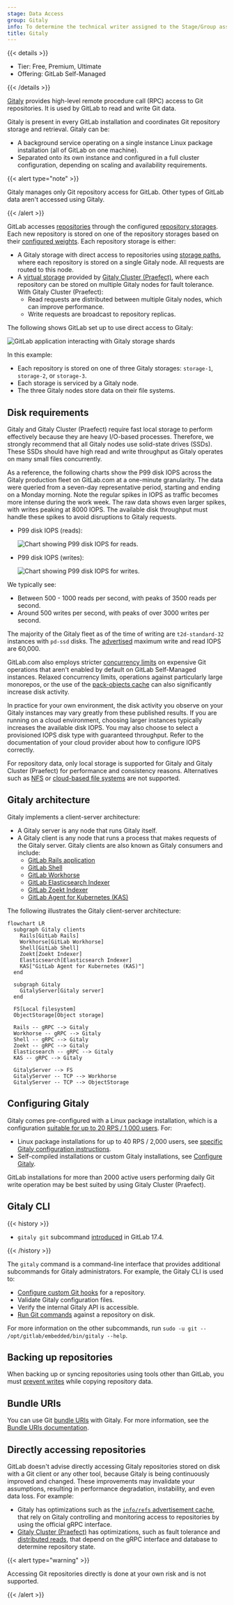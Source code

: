 ```yaml
---
stage: Data Access
group: Gitaly
info: To determine the technical writer assigned to the Stage/Group associated with this page, see https://handbook.gitlab.com/handbook/product/ux/technical-writing/#assignments
title: Gitaly
---
```


{{< details >}}

- Tier: Free, Premium, Ultimate
- Offering: GitLab Self-Managed

{{< /details >}}

[Gitaly](https://gitlab.com/gitlab-org/gitaly) provides high-level remote procedure call (RPC) access to Git repositories.
It is used by GitLab to read and write Git data.

Gitaly is present in every GitLab installation and coordinates Git repository
storage and retrieval. Gitaly can be:

- A background service operating on a single instance Linux package installation (all of
  GitLab on one machine).
- Separated onto its own instance and configured in a full cluster configuration,
  depending on scaling and availability requirements.

{{< alert type="note" >}}

Gitaly manages only Git repository access for GitLab. Other types of GitLab data aren't accessed
using Gitaly.

{{< /alert >}}

GitLab accesses [repositories](../../user/project/repository/_index.md) through the configured
[repository storages](../repository_storage_paths.md). Each new repository is stored on one of the
repository storages based on their
[configured weights](../repository_storage_paths.md#configure-where-new-repositories-are-stored). Each
repository storage is either:

- A Gitaly storage with direct access to repositories using [storage paths](../repository_storage_paths.md),
  where each repository is stored on a single Gitaly node. All requests are routed to this node.
- A [virtual storage](praefect/_index.md#virtual-storage) provided by [Gitaly Cluster (Praefect)](praefect/_index.md),
  where each repository can be stored on multiple Gitaly nodes for fault tolerance. With Gitaly Cluster (Praefect):
  - Read requests are distributed between multiple Gitaly nodes, which can improve performance.
  - Write requests are broadcast to repository replicas.

The following shows GitLab set up to use direct access to Gitaly:

![GitLab application interacting with Gitaly storage shards](img/shard_example_v13_3.png)

In this example:

- Each repository is stored on one of three Gitaly storages: `storage-1`, `storage-2`, or
  `storage-3`.
- Each storage is serviced by a Gitaly node.
- The three Gitaly nodes store data on their file systems.

## Disk requirements

Gitaly and Gitaly Cluster (Praefect) require fast local storage to perform effectively because they are heavy
I/O-based processes. Therefore, we strongly recommend that all Gitaly nodes use solid-state drives
(SSDs). These SSDs should have high read and write throughput as Gitaly operates on many small files
concurrently.

As a reference, the following charts show the P99 disk IOPS across the Gitaly production fleet on
GitLab.com at a one-minute granularity. The data were queried from a seven-day representative
period, starting and ending on a Monday morning. Note the regular spikes in IOPS as traffic
becomes more intense during the work week. The raw data shows even larger spikes, with writes
peaking at 8000 IOPS. The available disk throughput must handle these spikes to avoid
disruptions to Gitaly requests.

- P99 disk IOPS (reads):

  ![Chart showing P99 disk IOPS for reads.](img/disk_iops_read_v18_2.png)

- P99 disk IOPS (writes):

  ![Chart showing P99 disk IOPS for writes.](img/disk_iops_write_v18_2.png)

We typically see:

- Between 500 - 1000 reads per second, with peaks of 3500 reads per second.
- Around 500 writes per second, with peaks of over 3000 writes per second.

The majority of the Gitaly fleet as of the time of writing are `t2d-standard-32` instances
with `pd-ssd` disks. The [advertised](https://cloud.google.com/compute/docs/disks/performance#t2d_instances)
maximum write and read IOPS are 60,000.

GitLab.com also employs stricter [concurrency limits](concurrency_limiting.md) on expensive
Git operations that aren't enabled by default on GitLab Self-Managed instances. Relaxed concurrency
limits, operations against particularly large monorepos, or the use of the
[pack-objects cache](configure_gitaly.md#pack-objects-cache) can also significantly increase
disk activity.

In practice for your own environment, the disk activity you observe on your Gitaly instances may vary
greatly from these published results. If you are running on a cloud environment, choosing larger
instances typically increases the available disk IOPS. You may also choose to select a provisioned IOPS
disk type with guaranteed throughput. Refer to the documentation of your cloud provider about how to
configure IOPS correctly.

For repository data, only local storage is supported for Gitaly and Gitaly Cluster (Praefect) for performance and consistency reasons.
Alternatives such as [NFS](../nfs.md) or [cloud-based file systems](../nfs.md#avoid-using-cloud-based-file-systems) are not supported.

## Gitaly architecture

Gitaly implements a client-server architecture:

- A Gitaly server is any node that runs Gitaly itself.
- A Gitaly client is any node that runs a process that makes requests of the Gitaly server. Gitaly clients are also
  known as Gitaly consumers and include:
  - [GitLab Rails application](https://gitlab.com/gitlab-org/gitlab)
  - [GitLab Shell](https://gitlab.com/gitlab-org/gitlab-shell)
  - [GitLab Workhorse](https://gitlab.com/gitlab-org/gitlab-workhorse)
  - [GitLab Elasticsearch Indexer](https://gitlab.com/gitlab-org/gitlab-elasticsearch-indexer)
  - [GitLab Zoekt Indexer](https://gitlab.com/gitlab-org/gitlab-zoekt-indexer)
  - [GitLab Agent for Kubernetes (KAS)](https://gitlab.com/gitlab-org/cluster-integration/gitlab-agent)

The following illustrates the Gitaly client-server architecture:

```mermaid
flowchart LR
  subgraph Gitaly clients
    Rails[GitLab Rails]
    Workhorse[GitLab Workhorse]
    Shell[GitLab Shell]
    Zoekt[Zoekt Indexer]
    Elasticsearch[Elasticsearch Indexer]
    KAS["GitLab Agent for Kubernetes (KAS)"]
  end

  subgraph Gitaly
    GitalyServer[Gitaly server]
  end

  FS[Local filesystem]
  ObjectStorage[Object storage]

  Rails -- gRPC --> Gitaly
  Workhorse -- gRPC --> Gitaly
  Shell -- gRPC --> Gitaly
  Zoekt -- gRPC --> Gitaly
  Elasticsearch -- gRPC --> Gitaly
  KAS -- gRPC --> Gitaly

  GitalyServer --> FS
  GitalyServer -- TCP --> Workhorse
  GitalyServer -- TCP --> ObjectStorage
```

## Configuring Gitaly

Gitaly comes pre-configured with a Linux package installation, which is a configuration
[suitable for up to 20 RPS / 1,000 users](../reference_architectures/1k_users.md). For:

- Linux package installations for up to 40 RPS / 2,000 users, see [specific Gitaly configuration instructions](../reference_architectures/2k_users.md#configure-gitaly).
- Self-compiled installations or custom Gitaly installations, see [Configure Gitaly](configure_gitaly.md).

GitLab installations for more than 2000 active users performing daily Git write operation may be
best suited by using Gitaly Cluster (Praefect).

## Gitaly CLI

{{< history >}}

- `gitaly git` subcommand [introduced](https://gitlab.com/gitlab-org/gitaly/-/merge_requests/7119) in GitLab 17.4.

{{< /history >}}

The `gitaly` command is a command-line interface that provides additional subcommands for Gitaly administrators. For example,
the Gitaly CLI is used to:

- [Configure custom Git hooks](../server_hooks.md) for a repository.
- Validate Gitaly configuration files.
- Verify the internal Gitaly API is accessible.
- [Run Git commands](troubleshooting.md#use-gitaly-git-when-git-is-required-for-troubleshooting) against a repository on disk.

For more information on the other subcommands, run `sudo -u git -- /opt/gitlab/embedded/bin/gitaly --help`.

## Backing up repositories

When backing up or syncing repositories using tools other than GitLab, you must [prevent writes](../backup_restore/backup_gitlab.md#prevent-writes-and-copy-the-git-repository-data)
while copying repository data.

## Bundle URIs

You can use Git [bundle URIs](https://git-scm.com/docs/bundle-uri) with Gitaly.
For more information, see the [Bundle URIs documentation](bundle_uris.md).

## Directly accessing repositories

GitLab doesn't advise directly accessing Gitaly repositories stored on disk with a Git client or any other tool,
because Gitaly is being continuously improved and changed. These improvements may invalidate
your assumptions, resulting in performance degradation, instability, and even data loss. For example:

- Gitaly has optimizations such as the [`info/refs` advertisement cache](https://gitlab.com/gitlab-org/gitaly/blob/master/doc/design_diskcache.md),
  that rely on Gitaly controlling and monitoring access to repositories by using the official gRPC
  interface.
- [Gitaly Cluster (Praefect)](praefect/_index.md) has optimizations, such as fault tolerance and
  [distributed reads](praefect/_index.md#distributed-reads), that depend on the gRPC interface and database
  to determine repository state.

{{< alert type="warning" >}}

Accessing Git repositories directly is done at your own risk and is not supported.

{{< /alert >}}
